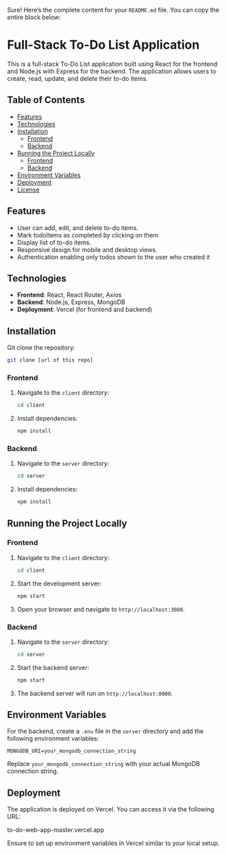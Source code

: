 Sure! Here’s the complete content for your `README.md` file. You can copy the entire block below:

# Full-Stack To-Do List Application

This is a full-stack To-Do List application built using React for the frontend and Node.js with Express for the backend. The application allows users to create, read, update, and delete their to-do items.

## Table of Contents

- [Features](#features)
- [Technologies](#technologies)
- [Installation](#installation)
  - [Frontend](#frontend)
  - [Backend](#backend)
- [Running the Project Locally](#running-the-project-locally)
  - [Frontend](#frontend)
  - [Backend](#backend)
- [Environment Variables](#environment-variables)
- [Deployment](#deployment)
- [License](#license)

## Features

- User can add, edit, and delete to-do items.
- Mark todoItems as completed by clicking on them
- Display list of to-do items.
- Responsive design for mobile and desktop views.
- Authentication enabling only todos shown to the user who created it

## Technologies

- **Frontend**: React, React Router, Axios
- **Backend**: Node.js, Express, MongoDB
- **Deployment**: Vercel (for frontend and backend)

## Installation

Git clone the repository:

```bash
git clone [url of this repo]
```

### Frontend

1. Navigate to the `client` directory:

   ```bash
   cd client
   ```

2. Install dependencies:

   ```bash
   npm install
   ```

### Backend

1. Navigate to the `server` directory:

   ```bash
   cd server
   ```

2. Install dependencies:

   ```bash
   npm install
   ```

## Running the Project Locally

### Frontend

1. Navigate to the `client` directory:

   ```bash
   cd client
   ```

2. Start the development server:

   ```bash
   npm start
   ```

3. Open your browser and navigate to `http://localhost:3000`.

### Backend

1. Navigate to the `server` directory:

   ```bash
   cd server
   ```

2. Start the backend server:

   ```bash
   npm start
   ```

3. The backend server will run on `http://localhost:8000`.

## Environment Variables

For the backend, create a `.env` file in the `server` directory and add the following environment variables:

```
MONGODB_URI=your_mongodb_connection_string
```

Replace `your_mongodb_connection_string` with your actual MongoDB connection string.

## Deployment

The application is deployed on Vercel. You can access it via the following URL:

to-do-web-app-master.vercel.app

Ensure to set up environment variables in Vercel similar to your local setup.
